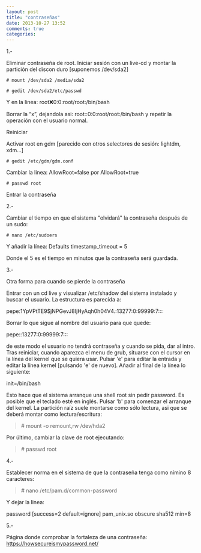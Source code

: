 ```yaml
---
layout: post
title: "contraseñas"
date: 2013-10-27 13:52
comments: true
categories: 
---
```

1.-

Eliminar contraseña de root. Iniciar sesión con un live-cd y montar la partición del discon duro [suponemos /dev/sda2]

	# mount /dev/sda2 /media/sda2

	# gedit /dev/sda2/etc/passwd 

Y en la linea: root:x:0:0:root/root:/bin/bash 

Borrar la “x”, dejandola asi: root::0:0:root/root:/bin/bash y repetir la operación con el usuario normal.

Reiniciar 

Activar  root en gdm [parecido con otros selectores de sesión: lightdm, xdm...]

	# gedit /etc/gdm/gdm.conf 

Cambiar la linea:  AllowRoot=false   por AllowRoot=true 

	# passwd root 

Entrar la contraseña 

2.-

Cambiar el tiempo en que el sistema "olvidará" la contraseña después de un sudo: 

	# nano /etc/sudoers 

Y añadir la línea: Defaults timestamp_timeout = 5 

Donde el 5 es el tiempo en minutos que la contraseña será guardada. 

3.-

Otra forma para cuando se pierde la contraseña 

Entrar con un cd live y visualizar /etc/shadow del sistema instalado y buscar el  usuario. La estructura es parecida a: 

pepe:$1$YpVPtTE9$jNPGevJ8IjHyAqh0h04V4.:13277:0:99999:7::: 

Borrar lo que sigue al nombre del usuario para que quede: 

pepe::13277:0:99999:7::: 

de este modo el usuario no tendrá contraseña y cuando se pida, dar al intro.  Tras reiniciar, cuando aparezca el menu de grub, situarse con el cursor en la línea del kernel que se quiera usar. Pulsar 'e' para editar la entrada y editar la línea kernel [pulsando 'e' de nuevo]. Añadir al final de la línea lo siguiente: 

init=/bin/bash 

Esto hace que el sistema arranque una shell root sin pedir password. Es posible que el teclado esté en inglés. Pulsar 'b' para comenzar el arranque del kernel. La partición raíz suele montarse como sólo lectura, asi que se deberá montar como lectura/escritura: 

>\# mount -o remount,rw /dev/hda2 

Por último, cambiar la clave de root ejecutando: 

>\# passwd root 

4.-

Establecer norma en el sistema de que la contraseña tenga como nímino 8 caracteres:

>\# nano /etc/pam.d/common-password

Y dejar la linea:

password        [success=2 default=ignore]      pam_unix.so obscure sha512 min=8

5.-

Página donde comprobar la fortaleza de una contraseña: <https://howsecureismypassword.net/>

